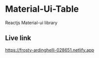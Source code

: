# Material-Ui-Table

Reactjs  Material-ui library

## Live link

https://frosty-ardinghelli-028651.netlify.app
